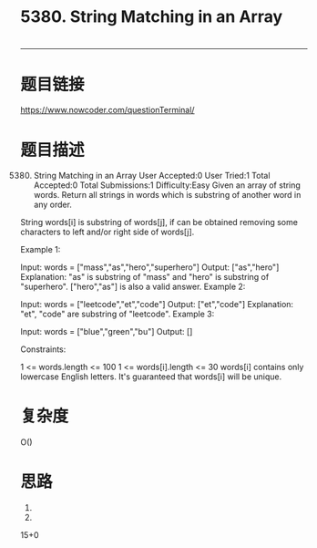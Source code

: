 # 5380. String Matching in an Array
# 
-----------
# 题目链接
https://www.nowcoder.com/questionTerminal/

# 题目描述
5380. String Matching in an Array
User Accepted:0
User Tried:1
Total Accepted:0
Total Submissions:1
Difficulty:Easy
Given an array of string words. Return all strings in words which is substring of another word in any order. 

String words[i] is substring of words[j], if can be obtained removing some characters to left and/or right side of words[j].

 

Example 1:

Input: words = ["mass","as","hero","superhero"]
Output: ["as","hero"]
Explanation: "as" is substring of "mass" and "hero" is substring of "superhero".
["hero","as"] is also a valid answer.
Example 2:

Input: words = ["leetcode","et","code"]
Output: ["et","code"]
Explanation: "et", "code" are substring of "leetcode".
Example 3:

Input: words = ["blue","green","bu"]
Output: []
 

Constraints:

1 <= words.length <= 100
1 <= words[i].length <= 30
words[i] contains only lowercase English letters.
It's guaranteed that words[i] will be unique.

# 复杂度
O()

# 思路
1. 
2. 

15+0